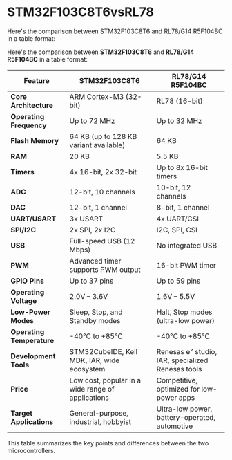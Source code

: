 # STM32F103C8T6vsRL78
Here's the comparison between STM32F103C8T6 and RL78/G14 R5F104BC in a table format:

Here's the comparison between **STM32F103C8T6** and **RL78/G14 R5F104BC** in a table format:

| **Feature**               | **STM32F103C8T6**                                | **RL78/G14 R5F104BC**                             |
|---------------------------|--------------------------------------------------|---------------------------------------------------|
| **Core Architecture**      | ARM Cortex-M3 (32-bit)                           | RL78 (16-bit)                                     |
| **Operating Frequency**    | Up to 72 MHz                                     | Up to 32 MHz                                      |
| **Flash Memory**           | 64 KB (up to 128 KB variant available)           | 64 KB                                             |
| **RAM**                    | 20 KB                                            | 5.5 KB                                            |
| **Timers**                 | 4x 16-bit, 2x 32-bit                             | Up to 8x 16-bit timers                            |
| **ADC**                    | 12-bit, 10 channels                              | 10-bit, 12 channels                               |
| **DAC**                    | 12-bit, 1 channel                                | 8-bit, 1 channel                                  |
| **UART/USART**             | 3x USART                                         | 4x UART/CSI                                       |
| **SPI/I2C**                | 2x SPI, 2x I2C                                   | I2C, SPI, CSI                                     |
| **USB**                    | Full-speed USB (12 Mbps)                         | No integrated USB                                 |
| **PWM**                    | Advanced timer supports PWM output               | 16-bit PWM timer                                  |
| **GPIO Pins**              | Up to 37 pins                                    | Up to 59 pins                                     |
| **Operating Voltage**      | 2.0V – 3.6V                                      | 1.6V – 5.5V                                       |
| **Low-Power Modes**        | Sleep, Stop, and Standby modes                   | Halt, Stop modes (ultra-low power)                |
| **Operating Temperature**  | -40°C to +85°C                                   | -40°C to +85°C                                    |
| **Development Tools**      | STM32CubeIDE, Keil MDK, IAR, wide ecosystem      | Renesas e² studio, IAR, specialized Renesas tools |
| **Price**                  | Low cost, popular in a wide range of applications| Competitive, optimized for low-power apps         |
| **Target Applications**    | General-purpose, industrial, hobbyist            | Ultra-low power, battery-operated, automotive     |

This table summarizes the key points and differences between the two microcontrollers.

